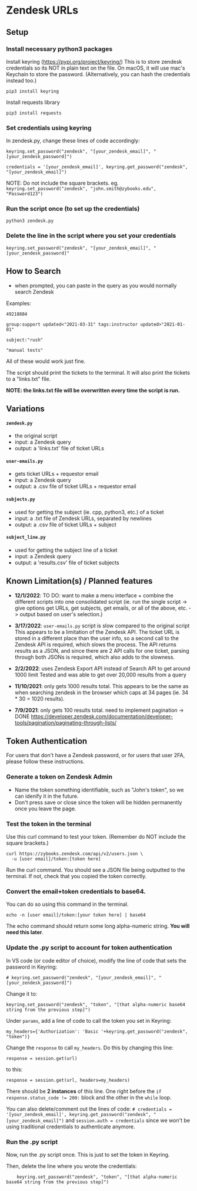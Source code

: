 # Zendesk URLs


## Setup
### Install necessary python3 packages

Install keyring (https://pypi.org/project/keyring/)
This is to store zendesk credentials so its NOT in plain text on the file. On macOS, it will use mac's Keychain to store the password. (Alternatively, you can hash the credentials instead too.)

    pip3 install keyring

Install requests library

    pip3 install requests



### Set credentials using keyring
In zendesk.py, change these lines of code accordingly:

    keyring.set_password("zendesk", "[your_zendesk_email]", "[your_zendesk_password]")

    credentials = '[your_zendesk_email]', keyring.get_password("zendesk", "[your_zendesk_email]")
    
NOTE: Do not include the square brackets. eg. ``keyring.set_password("zendesk", "john.smith@zybooks.edu", "Password123")``



### Run the script once (to set up the credentials)

  

    python3 zendesk.py


### Delete the line in the script where you set your credentials

    keyring.set_password("zendesk", "[your_zendesk_email]", "[your_zendesk_password]"



## How to Search

- when prompted, you can paste in the query as you would normally search Zendesk

Examples:

    49218884
 
    group:support updated<"2021-03-31" tags:instructor updated>"2021-01-01"
    
    subject:"rush"
    
    "manual tests"

All of these would work just fine.


The script should print the tickets to the terminal. It will also print the tickets to a "links.txt" file. 

**NOTE: the links.txt file will be overwritten every time the script is run.**

## Variations
#### ``zendesk.py``
- the original script
- input: a Zendesk query
- output: a 'links.txt' file of ticket URLs
#### ``user-emails.py``
- gets ticket URLs + requestor email
- input: a Zendesk query
- output: a .csv file of ticket URLs + requestor email
#### ``subjects.py``
- used for getting the subject (ie. cpp, python3, etc.) of a ticket
- input: a .txt file of Zendesk URLs, separated by newlines
- output: a .csv file of ticket URLs + subject
#### ``subject_line.py``
- used for getting the subject line of a ticket
- input: a Zendesk query
- output: a 'results.csv' file of ticket subjects


## Known Limitation(s) / Planned features
- **12/1/2022**: TO DO: want to make a menu interface + combine the different scripts into one consolidated script (ie. run the single script -> give options get URLs, get subjects, get emails, or all of the above, etc. -> output based on user's selection.)

- **3/17/2022**: ``user-emails.py`` script is slow compared to the original script
    This appears to be a limitation of the Zendesk API. The ticket URL is stored in a different place than the user info, so a second call to the Zendesk API is required, which slows the process. 
    The API returns results as a JSON, and since there are 2 API calls for one ticket, parsing through both JSONs is required, which also adds to the slowness.

- **2/2/2022**: uses Zendesk Export API instead of Search API to get around 1000 limit
    Tested and was able to get over 20,000 results from a query

- **11/10/2021**: only gets 1000 results total. 
    This appears to be the same as when searching zendesk in the browser which caps at 34 pages (ie. 34 * 30 = 1020 results).

- **7/9/2021**: only gets 100 results total. need to implement pagination -> DONE 
    https://developer.zendesk.com/documentation/developer-tools/pagination/paginating-through-lists/

## Token Authentication
For users that don't have a Zendesk password, or for users that user 2FA, please follow these instructions.

### Generate a token on Zendesk Admin
- Name the token something identifiable, such as "John's token", so we can idenify it in the future.
- Don't press save or close since the token will be hidden permanently once you leave the page.

### Test the token in the terminal  
Use this curl command to test your token. (Remember do NOT include the square brackets.)
```
curl https://zybooks.zendesk.com/api/v2/users.json \
  -u [user email]/token:[token here]
```


Run the curl command. You should see a JSON file being outputted to the terminal. If not, check that you copied the token correctly.

### Convert the email+token credentials to base64. 
You can do so using this command in the terminal.
    
    echo -n [user email]/token:[your token here] | base64
    
The echo command should return some long alpha-numeric string. **You will need this later**.

### Update the .py script to account for token authentication
In VS code (or code editor of choice), modify the line of code that sets the password in Keyring:

    # keyring.set_password("zendesk", "[your_zendesk_email]", "[your_zendesk_password]")

Change it to:

    keyring.set_password("zendesk", "token", "[that alpha-numeric base64 string from the previous step]")


Under ``params``, add a line of code to call the token you set in Keyring:

    my_headers={'Authorization': 'Basic '+keyring.get_password("zendesk", "token")}

Change the ``response`` to call ``my_headers``. Do this by changing this line:

    response = session.get(url)

to this:

    response = session.get(url, headers=my_headers)

There should be **2 instances** of this line. One right before the ``if response.status_code != 200:`` block and the other in the ``while`` loop.

You can also delete/comment out the lines of code:
``# credentials = '[your_zendesk_email]', keyring.get_password("zendesk", "[your_zendesk_email]")`` and ``session.auth = credentials`` since we won't be using traditional credentials to authenticate anymore.

### Run the .py script
Now, run the .py script once. This is just to set the token in Keyring.

Then, delete the line where you wrote the credentials:

        keyring.set_password("zendesk", "token", "[that alpha-numeric base64 string from the previous step]")









